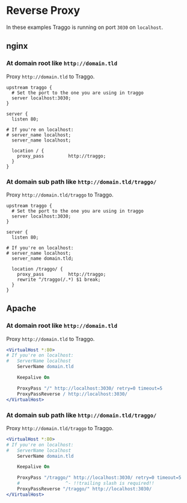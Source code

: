 # Reverse Proxy

In these examples Traggo is running on port `3030` on `localhost`.

## nginx

### At domain root like `http://domain.tld`

Proxy `http://domain.tld` to Traggo.

```nginx
upstream traggo {
  # Set the port to the one you are using in traggo
  server localhost:3030;
}

server {
  listen 80;

# If you're on localhost:
# server_name localhost;
  server_name localhost;

  location / {
    proxy_pass         http://traggo;
  }
}
```

### At domain sub path like `http://domain.tld/traggo/`

Proxy `http://domain.tld/traggo` to Traggo.

```nginx
upstream traggo {
  # Set the port to the one you are using in traggo
  server localhost:3030;
}

server {
  listen 80;

# If you're on localhost:
# server_name localhost;
  server_name domain.tld;

  location /traggo/ {
    proxy_pass         http://traggo;
    rewrite ^/traggo(/.*) $1 break;
  }
}
```

## Apache

### At domain root like `http://domain.tld`

Proxy `http://domain.tld` to Traggo.

```apache
<VirtualHost *:80>
# If you're on localhost:
#   ServerName localhost
    ServerName domain.tld

    Keepalive On

    ProxyPass "/" http://localhost:3030/ retry=0 timeout=5
    ProxyPassReverse / http://localhost:3030/
</VirtualHost>
```

### At domain sub path like `http://domain.tld/traggo/`

Proxy `http://domain.tld/traggo` to Traggo.

```apache
<VirtualHost *:80>
# If you're on localhost:
#   ServerName localhost
    ServerName domain.tld

    Keepalive On

    ProxyPass "/traggo/" http://localhost:3030/ retry=0 timeout=5
    #                 ^- !!trailing slash is required!!
    ProxyPassReverse "/traggo/" http://localhost:3030/
</VirtualHost>
```
